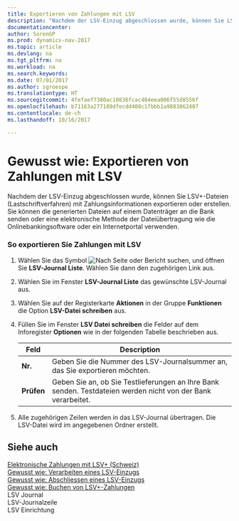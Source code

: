 ```yaml
---
title: Exportieren von Zahlungen mit LSV
description: "Nachdem der LSV-Einzug abgeschlossen wurde, können Sie LSV+-Dateien (Lastschriftverfahren) mit Zahlungsinformationen exportieren oder erstellen. Sie können die generierten Dateien auf einem Datenträger an die Bank senden oder eine elektronische Methode der Dateiübertragung wie die Onlinebankingsoftware oder ein Internetportal verwenden."
documentationcenter: 
author: SorenGP
ms.prod: dynamics-nav-2017
ms.topic: article
ms.devlang: na
ms.tgt_pltfrm: na
ms.workload: na
ms.search.keywords: 
ms.date: 07/01/2017
ms.author: sgroespe
ms.translationtype: HT
ms.sourcegitcommit: 4fefaef7380ac10836fcac404eea006f55d8556f
ms.openlocfilehash: b71163a277189dfecdd408c1fbbb1a9883862407
ms.contentlocale: de-ch
ms.lasthandoff: 10/16/2017

---
```

# <a name="how-to-export-payments-using-lsv"></a>Gewusst wie: Exportieren von Zahlungen mit LSV
Nachdem der LSV-Einzug abgeschlossen wurde, können Sie LSV+-Dateien (Lastschriftverfahren) mit Zahlungsinformationen exportieren oder erstellen. Sie können die generierten Dateien auf einem Datenträger an die Bank senden oder eine elektronische Methode der Dateiübertragung wie die Onlinebankingsoftware oder ein Internetportal verwenden.  
  
### <a name="to-export-payments-using-lsv"></a>So exportieren Sie Zahlungen mit LSV  
  
1.  Wählen Sie das Symbol ![Nach Seite oder Bericht suchen](media/ui-search/search_small.png "Nach Seite ober Bericht suchen"), und öffnen Sie **LSV-Journal Liste**. Wählen Sie dann den zugehörigen Link aus.  
  
2.  Wählen Sie im Fenster **LSV-Journal Liste** das gewünschte LSV-Journal aus.  
  
3.  Wählen Sie auf der Registerkarte **Aktionen** in der Gruppe **Funktionen** die Option **LSV-Datei schreiben** aus.  
  
4.  Füllen Sie im Fenster **LSV Datei schreiben** die Felder auf dem Inforegister **Optionen** wie in der folgenden Tabelle beschrieben aus.  
  
    |Feld|Description|  
    |---------------------------------|---------------------------------------|  
    |**Nr.**|Geben Sie die Nummer des LSV-Journalsummer an, das Sie exportieren möchten.|  
    |**Prüfen**|Geben Sie an, ob Sie Testlieferungen an Ihre Bank senden. Testdateien werden nicht von der Bank verarbeitet.|  
  
5.  Alle zugehörigen Zeilen werden in das LSV-Journal übertragen. Die LSV-Datei wird im angegebenen Ordner erstellt.  
  
## <a name="see-also"></a>Siehe auch  
 [Elektronische Zahlungen mit LSV+ (Schweiz)](swiss-electronic-payments-using-lsv-.md)   
 [Gewusst wie: Verarbeiten eines LSV-Einzugs](how-to-process-an-lsv-collection.md)   
 [Gewusst wie: Abschliessen eines LSV-Einzugs](how-to-close-an-lsv-collection.md)   
 [Gewusst wie: Buchen von LSV+-Zahlungen](how-to-post-lsv-payments.md)   
 LSV Journal   
 LSV-Journalzeile   
 LSV Einrichtung
